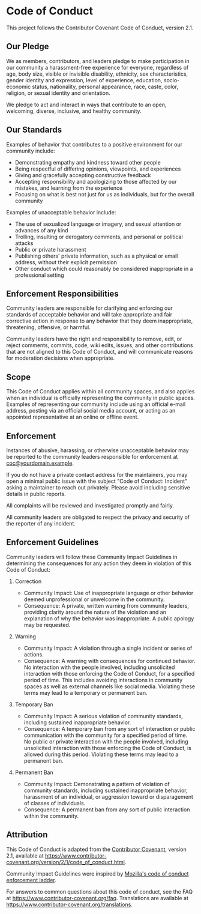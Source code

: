 # Code of Conduct

This project follows the Contributor Covenant Code of Conduct, version 2.1.

## Our Pledge

We as members, contributors, and leaders pledge to make participation in our
community a harassment-free experience for everyone, regardless of age, body
size, visible or invisible disability, ethnicity, sex characteristics, gender
identity and expression, level of experience, education, socio-economic status,
nationality, personal appearance, race, caste, color, religion, or sexual
identity and orientation.

We pledge to act and interact in ways that contribute to an open, welcoming,
diverse, inclusive, and healthy community.

## Our Standards

Examples of behavior that contributes to a positive environment for our
community include:

- Demonstrating empathy and kindness toward other people
- Being respectful of differing opinions, viewpoints, and experiences
- Giving and gracefully accepting constructive feedback
- Accepting responsibility and apologizing to those affected by our mistakes,
  and learning from the experience
- Focusing on what is best not just for us as individuals, but for the overall
  community

Examples of unacceptable behavior include:

- The use of sexualized language or imagery, and sexual attention or advances of any kind
- Trolling, insulting or derogatory comments, and personal or political attacks
- Public or private harassment
- Publishing others' private information, such as a physical or email address, without their explicit permission
- Other conduct which could reasonably be considered inappropriate in a professional setting

## Enforcement Responsibilities

Community leaders are responsible for clarifying and enforcing our standards of
acceptable behavior and will take appropriate and fair corrective action in
response to any behavior that they deem inappropriate, threatening, offensive,
or harmful.

Community leaders have the right and responsibility to remove, edit, or reject
comments, commits, code, wiki edits, issues, and other contributions that are
not aligned to this Code of Conduct, and will communicate reasons for moderation decisions when appropriate.

## Scope

This Code of Conduct applies within all community spaces, and also applies when
an individual is officially representing the community in public spaces.
Examples of representing our community include using an official e-mail address,
posting via an official social media account, or acting as an appointed
representative at an online or offline event.

## Enforcement

Instances of abusive, harassing, or otherwise unacceptable behavior may be
reported to the community leaders responsible for enforcement at
[coc@yourdomain.example](mailto:coc@yourdomain.example).

If you do not have a private contact address for the maintainers, you may open a minimal public issue with the subject "Code of Conduct: Incident" asking a maintainer to reach out privately. Please avoid including sensitive details in public reports.

All complaints will be reviewed and investigated promptly and fairly.

All community leaders are obligated to respect the privacy and security of the
reporter of any incident.

## Enforcement Guidelines

Community leaders will follow these Community Impact Guidelines in determining
the consequences for any action they deem in violation of this Code of Conduct:

1. Correction
   - Community Impact: Use of inappropriate language or other behavior deemed
     unprofessional or unwelcome in the community.
   - Consequence: A private, written warning from community leaders, providing
     clarity around the nature of the violation and an explanation of why the
     behavior was inappropriate. A public apology may be requested.

2. Warning
   - Community Impact: A violation through a single incident or series of
     actions.
   - Consequence: A warning with consequences for continued behavior. No
     interaction with the people involved, including unsolicited interaction
     with those enforcing the Code of Conduct, for a specified period of time.
     This includes avoiding interactions in community spaces as well as external
     channels like social media. Violating these terms may lead to a temporary or
     permanent ban.

3. Temporary Ban
   - Community Impact: A serious violation of community standards, including
     sustained inappropriate behavior.
   - Consequence: A temporary ban from any sort of interaction or public
     communication with the community for a specified period of time. No public
     or private interaction with the people involved, including unsolicited
     interaction with those enforcing the Code of Conduct, is allowed during this
     period. Violating these terms may lead to a permanent ban.

4. Permanent Ban
   - Community Impact: Demonstrating a pattern of violation of community
     standards, including sustained inappropriate behavior, harassment of an
     individual, or aggression toward or disparagement of classes of individuals.
   - Consequence: A permanent ban from any sort of public interaction within the
     community.

## Attribution

This Code of Conduct is adapted from the [Contributor Covenant][homepage],
version 2.1, available at
https://www.contributor-covenant.org/version/2/1/code_of_conduct.html.

Community Impact Guidelines were inspired by [Mozilla's code of conduct
enforcement ladder](https://github.com/mozilla/diversity).

[homepage]: https://www.contributor-covenant.org

For answers to common questions about this code of conduct, see the FAQ at
https://www.contributor-covenant.org/faq. Translations are available at
https://www.contributor-covenant.org/translations.
